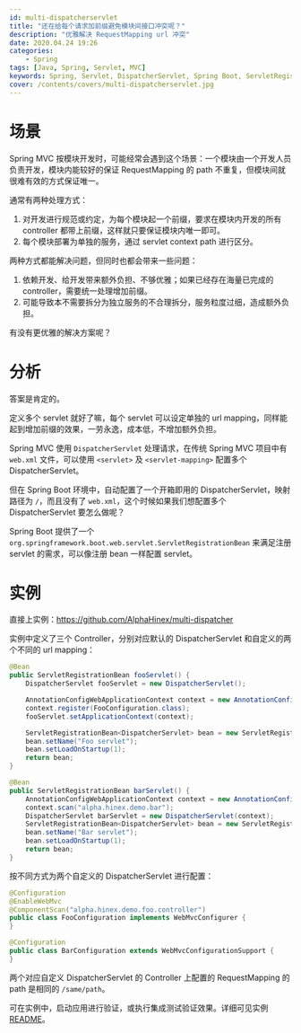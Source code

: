```yaml
---
id: multi-dispatcherservlet
title: "还在给每个请求加前缀避免模块间接口冲突呢？"
description: "优雅解决 RequestMapping url 冲突"
date: 2020.04.24 19:26
categories:
    - Spring
tags: [Java, Spring, Servlet, MVC]
keywords: Spring, Servlet, DispatcherServlet, Spring Boot, ServletRegistrationBean, AnnotationConfigWebApplicationContext, WebMvcConfigurer, EnableWebMvc, WebMvcConfigurationSupport
cover: /contents/covers/multi-dispatcherservlet.jpg
---
```


场景
===

Spring MVC 按模块开发时，可能经常会遇到这个场景：一个模块由一个开发人员负责开发，模块内能较好的保证 RequestMapping 的 path 不重复，但模块间就很难有效的方式保证唯一。

通常有两种处理方式：

1. 对开发进行规范或约定，为每个模块起一个前缀，要求在模块内开发的所有 controller 都带上前缀，这样就只要保证模块内唯一即可。
1. 每个模块部署为单独的服务，通过 servlet context path 进行区分。

两种方式都能解决问题，但同时也都会带来一些问题：

1. 依赖开发、给开发带来额外负担、不够优雅；如果已经存在海量已完成的 controller，需要统一处理增加前缀。
1. 可能导致本不需要拆分为独立服务的不合理拆分，服务粒度过细，造成额外负担。

有没有更优雅的解决方案呢？


分析
===

答案是肯定的。

定义多个 servlet 就好了嘛，每个 servlet 可以设定单独的 url mapping，同样能起到增加前缀的效果，一劳永逸，成本低，不增加额外负担。

Spring MVC 使用 `DispatcherServlet` 处理请求，在传统 Spring MVC 项目中有 `web.xml` 文件，可以使用 `<servlet>` 及 `<servlet-mapping>` 配置多个 DispatcherServlet。

但在 Spring Boot 环境中，自动配置了一个开箱即用的 DispatcherServlet，映射路径为 `/`，而且没有了 `web.xml`，这个时候如果我们想配置多个 DispatcherServlet 要怎么做呢？

Spring Boot 提供了一个 `org.springframework.boot.web.servlet.ServletRegistrationBean` 来满足注册 servlet 的需求，可以像注册 bean 一样配置 servlet。


实例
===

直接上实例：https://github.com/AlphaHinex/multi-dispatcher

实例中定义了三个 Controller，分别对应默认的 DispatcherServlet 和自定义的两个不同的 url mapping：

```java
@Bean
public ServletRegistrationBean fooServlet() {
    DispatcherServlet fooServlet = new DispatcherServlet();

    AnnotationConfigWebApplicationContext context = new AnnotationConfigWebApplicationContext();
    context.register(FooConfiguration.class);
    fooServlet.setApplicationContext(context);

    ServletRegistrationBean<DispatcherServlet> bean = new ServletRegistrationBean<>(fooServlet, "/foo/*");
    bean.setName("Foo servlet");
    bean.setLoadOnStartup(1);
    return bean;
}

@Bean
public ServletRegistrationBean barServlet() {
    AnnotationConfigWebApplicationContext context = new AnnotationConfigWebApplicationContext();
    context.scan("alpha.hinex.demo.bar");
    DispatcherServlet barServlet = new DispatcherServlet(context);
    ServletRegistrationBean<DispatcherServlet> bean = new ServletRegistrationBean<>(barServlet, "/bar/*");
    bean.setName("Bar servlet");
    bean.setLoadOnStartup(1);
    return bean;
}
```

按不同方式为两个自定义的 DispatcherServlet 进行配置：

```java
@Configuration
@EnableWebMvc
@ComponentScan("alpha.hinex.demo.foo.controller")
public class FooConfiguration implements WebMvcConfigurer {
}
```

```java
@Configuration
public class BarConfiguration extends WebMvcConfigurationSupport {
}
```

两个对应自定义 DispatcherServlet 的 Controller 上配置的 RequestMapping 的 path 是相同的 `/same/path`。

可在实例中，启动应用进行验证，或执行集成测试验证效果。详细可见实例 [README](https://github.com/AlphaHinex/multi-dispatcher/README.md)。
